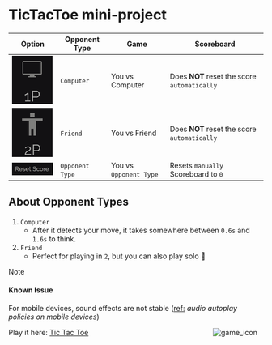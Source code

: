 # TicTacToe mini-project

| Option                                               | Opponent Type   | Game                   | Scoreboard                                   |
| ---------------------------------------------------- | --------------- | ---------------------- | -------------------------------------------- |
| ![computer_icon](./images/opponentType_computer.png) | `Computer`      | You vs Computer        | Does **NOT** reset the score `automatically` |
| ![friend_icon](./images/opponentType_friend.png)     | `Friend`        | You vs Friend          | Does **NOT** reset the score `automatically` |
| ![score_reset_button](./images/resetScore.png)       | `Opponent Type` | You vs `Opponent Type` | Resets `manually` Scoreboard to `0`          |

## About Opponent Types

1. `Computer`
   - After it detects your move, it takes somewhere between `0.6s` and `1.6s` to think.
2. `Friend`
   - Perfect for playing in `2`, but you can also play solo 🥸

> [!NOTE]
>
> #### Known Issue
>
> For mobile devices, sound effects are not stable (<ins>ref:</ins> _audio autoplay policies on mobile devices_)

Play it here: [Tic Tac Toe](https://loghindev.github.io/TicTacToe/)
<img src="https://cdn-icons-png.flaticon.com/512/18975/18975212.png" width="100" alt="game_icon" align="right" />
